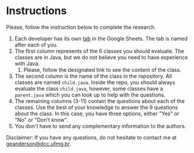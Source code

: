 # Instructions

Please, follow the instruction below to complete the research.

1. Each developer has its own [tab](https://docs.google.com/spreadsheets/d/1nihLepeKJ8JCbmHsSm3D92DMdNKKppCFHWgCHMU3uLk/edit#gid=0) in the Google Sheets. The tab is named after each of you.
2. The first column represents of the 6 classes you should evaluate. The classes are in Java, but we do not believe you need to have experience with Java.
   1. Please, follow the designated link to see the content of the class.
3. The second column is the name of the class in the repository. All classes are named `child.java`. Inside the repo, you should always evaluate the class `child.java`, however, some classes have a `parent.java` which you can look up to help with the questions.
4. The remaining columns (3-11) contain the questions about each of the classes. Use the best of your knowledge to answer the 9 questions about the class. In this case, you have three options, either "Yes" or "No" or "Don't know".
5. You don't have to send any complementary information to the authors.

Disclaimer:
If you have any questions, do not hesitate to contact me at [geanderson@dcc.ufmg.br](mailto:geanderson@dcc.ufmg.br).